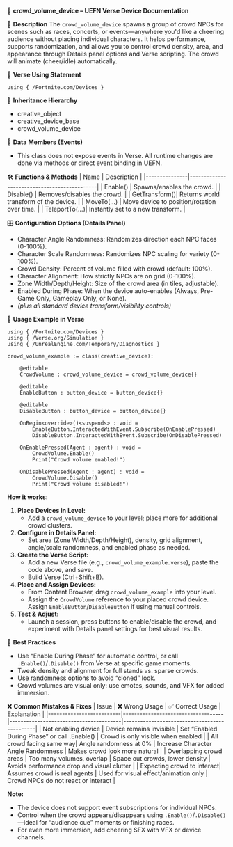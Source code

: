 📘 **crowd_volume_device – UEFN Verse Device Documentation**

🔹 **Description**
The `crowd_volume_device` spawns a group of crowd NPCs for scenes such as races, concerts, or events—anywhere you'd like a cheering audience without placing individual characters. It helps performance, supports randomization, and allows you to control crowd density, area, and appearance through Details panel options and Verse scripting. The crowd will animate (cheer/idle) automatically.

🧱 **Verse Using Statement**
```verse
using { /Fortnite.com/Devices }
```

🔗 **Inheritance Hierarchy**
- creative_object
- creative_device_base
- crowd_volume_device

🧩 **Data Members (Events)**
- This class does not expose events in Verse. All runtime changes are done via methods or direct event binding in UEFN.

🛠️ **Functions & Methods**
| Name          | Description                                 |
|---------------|---------------------------------------------|
| Enable()      | Spawns/enables the crowd.                   |
| Disable()     | Removes/disables the crowd.                 |
| GetTransform()| Returns world transform of the device.      |
| MoveTo(...)   | Move device to position/rotation over time. |
| TeleportTo(...)| Instantly set to a new transform.         |

🎛 **Configuration Options (Details Panel)**
- Character Angle Randomness: Randomizes direction each NPC faces (0-100%).
- Character Scale Randomness: Randomizes NPC scaling for variety (0-100%).
- Crowd Density: Percent of volume filled with crowd (default: 100%).
- Character Alignment: How strictly NPCs are on grid (0-100%).
- Zone Width/Depth/Height: Size of the crowd area (in tiles, adjustable).
- Enabled During Phase: When the device auto-enables (Always, Pre-Game Only, Gameplay Only, or None).
- *(plus all standard device transform/visibility controls)*

🧰 **Usage Example in Verse**
```verse
using { /Fortnite.com/Devices }
using { /Verse.org/Simulation }
using { /UnrealEngine.com/Temporary/Diagnostics }

crowd_volume_example := class(creative_device):

    @editable
    CrowdVolume : crowd_volume_device = crowd_volume_device{}

    @editable
    EnableButton : button_device = button_device{}

    @editable
    DisableButton : button_device = button_device{}

    OnBegin<override>()<suspends> : void =
        EnableButton.InteractedWithEvent.Subscribe(OnEnablePressed)
        DisableButton.InteractedWithEvent.Subscribe(OnDisablePressed)

    OnEnablePressed(Agent : agent) : void =
        CrowdVolume.Enable()
        Print("Crowd volume enabled!")

    OnDisablePressed(Agent : agent) : void =
        CrowdVolume.Disable()
        Print("Crowd volume disabled!")
```

**How it works:**
1. **Place Devices in Level:**
   - Add a `crowd_volume_device` to your level; place more for additional crowd clusters.
2. **Configure in Details Panel:**
   - Set area (Zone Width/Depth/Height), density, grid alignment, angle/scale randomness, and enabled phase as needed.
3. **Create the Verse Script:**
   - Add a new Verse file (e.g., `crowd_volume_example.verse`), paste the code above, and save.
   - Build Verse (Ctrl+Shift+B).
4. **Place and Assign Devices:**
   - From Content Browser, drag `crowd_volume_example` into your level.
   - Assign the `CrowdVolume` reference to your placed crowd device. Assign `EnableButton`/`DisableButton` if using manual controls.
5. **Test & Adjust:**
   - Launch a session, press buttons to enable/disable the crowd, and experiment with Details panel settings for best visual results.

🧠 **Best Practices**
- Use “Enable During Phase” for automatic control, or call `.Enable()`/`.Disable()` from Verse at specific game moments.
- Tweak density and alignment for full stands vs. sparse crowds.
- Use randomness options to avoid “cloned” look.
- Crowd volumes are visual only: use emotes, sounds, and VFX for added immersion.

❌ **Common Mistakes & Fixes**
| Issue                     | ❌ Wrong Usage                      | ✅ Correct Usage                       | Explanation                                  |
|--------------------------|------------------------------------|----------------------------------------|----------------------------------------------|
| Not enabling device      | Device remains invisible           | Set “Enabled During Phase” or call .Enable() | Crowd is only visible when enabled          |
| All crowd facing same way| Angle randomness at 0%             | Increase Character Angle Randomness    | Makes crowd look more natural               |
| Overlapping crowd areas  | Too many volumes, overlap          | Space out crowds, lower density        | Avoids performance drop and visual clutter  |
| Expecting crowd to interact| Assumes crowd is real agents     | Used for visual effect/animation only  | Crowd NPCs do not react or interact         |

**Note:**
- The device does not support event subscriptions for individual NPCs.
- Control when the crowd appears/disappears using `.Enable()`/`.Disable()`—ideal for “audience cue” moments or finishing races.
- For even more immersion, add cheering SFX with VFX or device channels.

